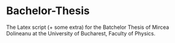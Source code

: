 # Bachelor-Thesis

The Latex script (+ some extra) for the Batchelor Thesis of Mircea Dolineanu at the University of Bucharest, Faculty of Physics.
